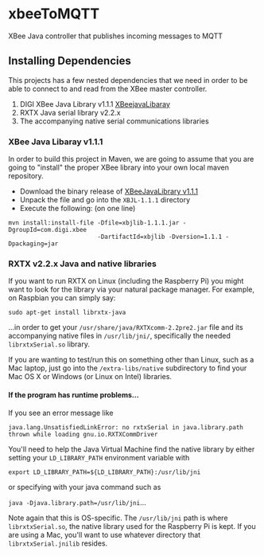 # xbeeToMQTT
XBee Java controller that publishes incoming messages to MQTT

## Installing Dependencies

This projects has a few nested dependencies that we need in order to be able to
connect to and read from the XBee master controller.

1. DIGI XBee Java Library v1.1.1 [XBeejavaLibaray](https://github.com/digidotcom/XBeeJavaLibrary/releases)
2. RXTX Java serial library v2.2.x
3. The accompanying native serial communications libraries

### XBee Java Libaray v1.1.1

In order to build this project in Maven, we are going to assume that you are going 
to "install" the proper XBee library into your own local maven repository. 

* Download the binary release of [XBeeJavaLibrary v1.1.1](https://github.com/digidotcom/XBeeJavaLibrary/releases)
* Unpack the file and go into the `XBJL-1.1.1` directory
* Execute the following: (on one line)

```
mvn install:install-file -Dfile=xbjlib-1.1.1.jar -DgroupId=com.digi.xbee 
                         -DartifactId=xbjlib -Dversion=1.1.1 -Dpackaging=jar
```

### RXTX v2.2.x Java and native libraries

If you want to run RXTX on Linux (including the Raspberry Pi) you might want to look for the library via your natural package manager. For example, on Raspbian you can simply say:

```sudo apt-get install librxtx-java```

...in order to get your ```/usr/share/java/RXTXcomm-2.2pre2.jar``` file and its
accompanying native files in ```/usr/lib/jni/```, specifically the needed ```librxtxSerial.so``` library.

If you are wanting to test/run this on something other than Linux, such as a Mac laptop, just go into the ```/extra-libs/native``` subdirectory to find your Mac OS X or Windows  (or Linux on Intel) libraries.

#### If the program has runtime problems...

If you see an error message like 

```java.lang.UnsatisfiedLinkError: no rxtxSerial in java.library.path thrown while loading gnu.io.RXTXCommDriver```

You'll need to help the Java Virtual Machine find the native library by either setting your `LD_LIBRARY_PATH` environment variable with

```export LD_LIBRARY_PATH=${LD_LIBRARY_PATH}:/usr/lib/jni``` 

or specifying with your java command such as

```java -Djava.library.path=/usr/lib/jni```...

Note again that this is OS-specific. The `/usr/lib/jni` path is where `librxtxSerial.so`, the native library used for the Raspberry Pi is kept. If you are using a Mac, you'll want to use whatever directory that `librxtxSerial.jnilib` resides.